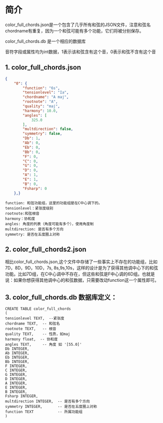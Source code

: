 # 简介
color_full_chords.json是一个包含了几乎所有和弦的JSON文件，注意和弦名 chordname有重复，因为一个和弦可能有多个功能，它们将被分别保存。

color_full_chords.db 是一个相应的数据库

音符字段或属性均为int数据，1表示该和弦含有这个音，0表示和弦不含有这个音
## 1. color_full_chords.json
~~~json
{
    "0": {
        "function": "6s",
        "tensionlevel": "Ia",
        "chordname": "A maj",
        "rootnote": "A",
        "quality": "maj",
        "harmony": 10.0,
        "angles": [
            325.0
        ],
        "multdirection": false,
        "symmetry": false,
        "Db": 1,
        "Ab": 0,
        "Eb": 0,
        "Bb": 0,
        "F": 0,
        "C": 0,
        "G": 0,
        "D": 0,
        "A": 1,
        "E": 1,
        "B": 0,
        "Fsharp": 0
    },}
~~~
    function: 和弦功能组，这里的功能组是在C中心调下的。
    tensionlevel：紧张度级别
    rootnote:和弦根音
    harmony：协和度
    angles: 角度的列表（角度可能有多个），使用角度制
    multdirection: 是否有多个方向
    symmetry: 是否在五度圈上对称


## 2. color_full_chords2.json
相比color_full_chords.json,这个文件中存储了一些事实上不存在的功能组，比如7D，8D，9D，10D，7s, 8s,9s,10s，这样的设计是为了获得其他调中心下的和弦功能。比如7D组，在C中心调中不存在，但这些和弦是F中心调的6D组。也就是说：如果你想获得其他调中心的和弦数据，只需要改动function这一个属性即可。

## 3. color_full_chords.db 数据库定义：
~~~
CREATE TABLE color_full_chords
(
tensionlevel TEXT,  --紧张度
chordname TEXT,  -- 和弦名
rootnote TEXT,   -- 根音
quality TEXT,    -- 性质，如maj
harmony float,  -- 协和度
angles TEXT,     -- 角度 如 '[55.0]'
Db INTEGER, 
Ab INTEGER, 
Eb INTEGER,
Bb INTEGER, 
F INTEGER, 
C INTEGER, 
G INTEGER, 
D INTEGER, 
A INTEGER,
E INTEGER, 
B INTEGER, 
Fsharp INTEGER, 
multdirection INTEGER,  -- 是否有多个方向
symmetry INTEGER,       -- 是否在五度圈上对称
function TEXT           -- 所属功能组
)
~~~

